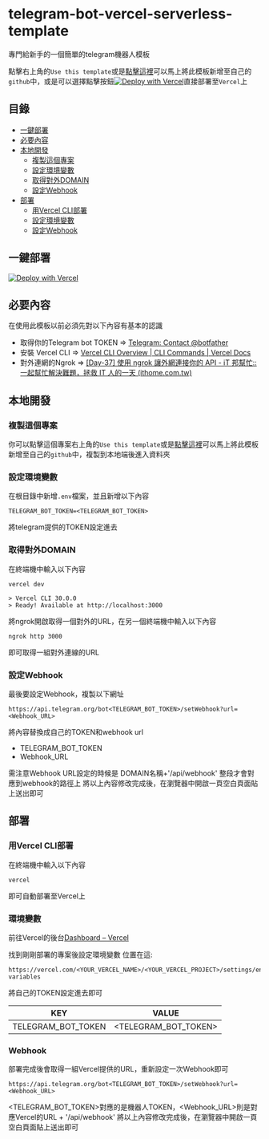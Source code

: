# telegram-bot-vercel-serverless-template

專門給新手的一個簡單的telegram機器人模板

點擊右上角的`Use this template`或是[點擊這裡](https://github.com/connectshark/telegram-bot-vercel-serverless-template/generate)可以馬上將此模板新增至自己的`github`中，或是可以選擇點擊按鈕[![Deploy with Vercel](https://vercel.com/button)](https://vercel.com/new/clone?repository-url=https%3A%2F%2Fgithub.com%2Fconnectshark%2Ftelegram-bot-vercel-serverless-template&env=TELEGRAM_BOT_TOKEN)直接部署至`Vercel`上

## 目錄
- [一鍵部署](#一鍵部署)
- [必要內容](#必要內容)
- [本地開發](#本地開發)
  - [複製這個專案](#複製這個專案)
  - [設定環境變數](#設定環境變數)
  - [取得對外DOMAIN](#取得對外domain)
  - [設定Webhook](#設定webhook)
- [部署](#部署)
  - [用Vercel CLI部署](#用vercel-cli部署)
  - [設定環境變數](#環境變數)
  - [設定Webhook](#webhook)

## 一鍵部署
[![Deploy with Vercel](https://vercel.com/button)](https://vercel.com/new/clone?repository-url=https%3A%2F%2Fgithub.com%2Fconnectshark%2Ftelegram-bot-vercel-serverless-template&env=TELEGRAM_BOT_TOKEN)
## 必要內容

在使用此模板以前必須先對以下內容有基本的認識

- 取得你的Telegram bot TOKEN => [Telegram: Contact @botfather](https://t.me/botfather)
- 安裝 Vercel CLI => [Vercel CLI Overview | CLI Commands | Vercel Docs](https://vercel.com/docs/cli)
- 對外連網的Ngrok => [\[Day-37\] 使用 ngrok 讓外網連接你的 API - iT 邦幫忙::一起幫忙解決難題，拯救 IT 人的一天 (ithome.com.tw)](https://ithelp.ithome.com.tw/articles/10197345)


## 本地開發

### 複製這個專案

你可以點擊這個專案右上角的`Use this template`或是[點擊這裡](https://github.com/connectshark/telegram-bot-vercel-serverless-template/generate)可以馬上將此模板新增至自己的`github`中，複製到本地端後進入資料夾

### 設定環境變數

在根目錄中新增`.env`檔案，並且新增以下內容
```bash=
TELEGRAM_BOT_TOKEN=<TELEGRAM_BOT_TOKEN>
```
將telegram提供的TOKEN設定進去

### 取得對外DOMAIN
在終端機中輸入以下內容
```
vercel dev

> Vercel CLI 30.0.0
> Ready! Available at http://localhost:3000
```
將ngrok開啟取得一個對外的URL，在另一個終端機中輸入以下內容
```
ngrok http 3000
```
即可取得一組對外連線的URL

### 設定Webhook
最後要設定Webhook，複製以下網址
```
https://api.telegram.org/bot<TELEGRAM_BOT_TOKEN>/setWebhook?url=<Webhook_URL>
```
將內容替換成自己的TOKEN和webhook url
- TELEGRAM_BOT_TOKEN
- Webhook_URL

需注意Webhook URL設定的時候是 DOMAIN名稱+'/api/webhook' 整段才會對應到webhook的路徑上
將以上內容修改完成後，在瀏覽器中開啟一頁空白頁面貼上送出即可



## 部署

### 用Vercel CLI部署

在終端機中輸入以下內容

```
vercel
```
即可自動部署至Vercel上

### 環境變數

前往Vercel的後台[Dashboard – Vercel](https://vercel.com/dashboard)

找到剛剛部署的專案後設定環境變數
位置在這:
```
https://vercel.com/<YOUR_VERCEL_NAME>/<YOUR_VERCEL_PROJECT>/settings/environment-variables
```

將自己的TOKEN設定進去即可

|        KEY         |        VALUE         |
|:------------------:|:--------------------:|
| TELEGRAM_BOT_TOKEN | <TELEGRAM_BOT_TOKEN> |

### Webhook
部署完成後會取得一組Vercel提供的URL，重新設定一次Webhook即可
```
https://api.telegram.org/bot<TELEGRAM_BOT_TOKEN>/setWebhook?url=<Webhook_URL>
```
<TELEGRAM_BOT_TOKEN>對應的是機器人TOKEN，<Webhook_URL>則是對應Vercel的URL + '/api/webhook'
將以上內容修改完成後，在瀏覽器中開啟一頁空白頁面貼上送出即可